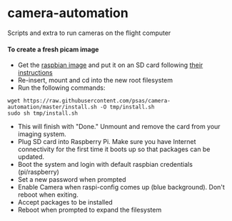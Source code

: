 # camera-automation
Scripts and extra to run cameras on the flight computer

#### To create a fresh picam image
- Get the [raspbian image](https://www.raspberrypi.org/downloads/) and put it on an SD card following [their instructions](https://www.raspberrypi.org/documentation/installation/installing-images/README.md)
- Re-insert, mount and cd into the new root filesystem
- Run the following commands:
```
wget https://raw.githubusercontent.com/psas/camera-automation/master/install.sh -O tmp/install.sh
sudo sh tmp/install.sh
```
- This will finish with "Done."  Unmount and remove the card from your imaging system.
- Plug SD card into Raspberry Pi.  Make sure you have Internet connectivity for the first time it boots up so that packages can be updated.
- Boot the system and login with default raspbian credentials (pi/raspberry)
- Set a new password when prompted
- Enable Camera when raspi-config comes up (blue background).  Don't reboot when exiting.
- Accept packages to be installed
- Reboot when prompted to expand the filesystem

